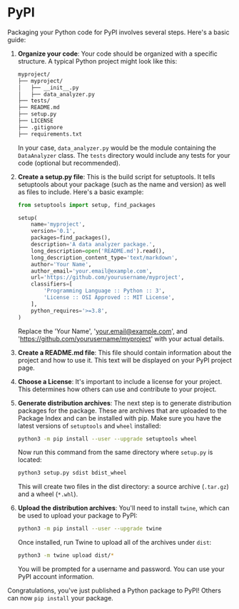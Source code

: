 # PyPI

Packaging your Python code for PyPI involves several steps. Here's a basic guide:

1. **Organize your code**: Your code should be organized with a specific structure. A typical Python project might look like this:

    ```bash
    myproject/
    ├── myproject/
    │   ├── __init__.py
    │   ├── data_analyzer.py
    ├── tests/
    ├── README.md
    ├── setup.py
    ├── LICENSE
    ├── .gitignore
    ├── requirements.txt
    ```

    In your case, `data_analyzer.py` would be the module containing the `DataAnalyzer` class. The `tests` directory would include any tests for your code (optional but recommended).

2. **Create a setup.py file**: This is the build script for setuptools. It tells setuptools about your package (such as the name and version) as well as files to include. Here's a basic example:

    ```python
    from setuptools import setup, find_packages

    setup(
        name='myproject',
        version='0.1',
        packages=find_packages(),
        description='A data analyzer package.',
        long_description=open('README.md').read(),
        long_description_content_type='text/markdown',
        author='Your Name',
        author_email='your.email@example.com',
        url='https://github.com/yourusername/myproject',
        classifiers=[
            'Programming Language :: Python :: 3',
            'License :: OSI Approved :: MIT License',
        ],
        python_requires='>=3.8',
    )
    ```

    Replace the 'Your Name', '<your.email@example.com>', and '<https://github.com/yourusername/myproject>' with your actual details.

3. **Create a README.md file**: This file should contain information about the project and how to use it. This text will be displayed on your PyPI project page.

4. **Choose a License**: It's important to include a license for your project. This determines how others can use and contribute to your project.

5. **Generate distribution archives**: The next step is to generate distribution packages for the package. These are archives that are uploaded to the Package Index and can be installed with pip. Make sure you have the latest versions of `setuptools` and `wheel` installed:

    ```bash
    python3 -m pip install --user --upgrade setuptools wheel
    ```

    Now run this command from the same directory where `setup.py` is located:

    ```bash
    python3 setup.py sdist bdist_wheel
    ```

    This will create two files in the dist directory: a source archive (`.tar.gz`) and a wheel (`*.whl`).

6. **Upload the distribution archives**: You'll need to install `twine`, which can be used to upload your package to PyPI:

    ```bash
    python3 -m pip install --user --upgrade twine
    ```

    Once installed, run Twine to upload all of the archives under `dist`:

    ```bash
    python3 -m twine upload dist/*
    ```

    You will be prompted for a username and password. You can use your PyPI account information.

Congratulations, you've just published a Python package to PyPI! Others can now `pip install` your package.
